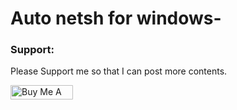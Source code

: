 # Auto netsh for windows-

### Support:
Please Support me so that I can post more contents.
<p><a href="https://www.buymeacoffee.com/titaniumSumit" target="_blank"><img src="https://cdn.buymeacoffee.com/buttons/default-orange.png" alt="Buy Me A Coffee" height="23" width="100" style="border-radius:1px" 

 </a></p>
